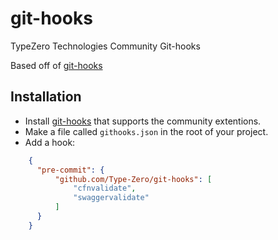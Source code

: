 # git-hooks
TypeZero Technologies Community Git-hooks

Based off of [git-hooks][1]

## Installation
  * Install [git-hooks][1] that supports the community extentions.
  * Make a file called `githooks.json` in the root of your project.
  * Add a hook:
```json
    {
      "pre-commit": {
          "github.com/Type-Zero/git-hooks": [
              "cfnvalidate",
              "swaggervalidate"
          ]
      }
    }
```

[1]:http://git-hooks.github.io/git-hooks/
